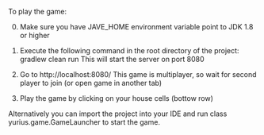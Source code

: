 To play the game:

0. Make sure you have JAVE_HOME environment variable point to JDK 1.8 or higher

1. Execute the following command in the root directory of the project:
	gradlew clean run
This will start the server on port 8080

2. Go to http://localhost:8080/
This game is multiplayer, so wait for second player to join (or open game in another tab)

3. Play the game by clicking on your house cells (bottow row)

Alternatively you can import the project into your IDE and run class yurius.game.GameLauncher to start the game.